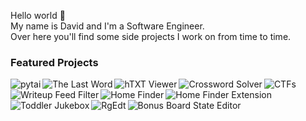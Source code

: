 
Hello world 👋  
My name is David and I'm a Software Engineer.  
Over here you'll find some side projects I work on from time to time.

### Featured Projects

<a href="https://www.github.com/Dvd848/pytai">
    <img src="images/pytai.svg" alt="pytai" align="left" />
</a>

<a href="https://www.github.com/Dvd848/the-last-word">
    <img src="images/the-last-word.svg" alt="The Last Word" align="left" />
</a>

<a href="https://www.github.com/Dvd848/hTXT-Viewer">
    <img src="images/hTXT-Viewer.svg" alt="hTXT Viewer" align="left" />
</a>

<a href="https://www.github.com/Dvd848/Crossword-Solver">
    <img src="images/Crossword-Solver.svg" alt="Crossword Solver" align="left" />
</a>

<a href="https://www.github.com/Dvd848/CTFs">
    <img src="images/CTFs.svg" alt="CTFs" align="left" />
</a>

<a href="https://www.github.com/Dvd848/filter-ctftime-writeups">
    <img src="images/filter-ctftime-writeups.svg" alt="Writeup Feed Filter" align="left" />
</a>

<a href="https://www.github.com/Dvd848/home_finder">
    <img src="images/home_finder.svg" alt="Home Finder" align="left" />
</a>

<a href="https://www.github.com/Dvd848/home_finder_ext">
    <img src="images/home_finder_ext.svg" alt="Home Finder Extension" align="left" />
</a>

<a href="https://www.github.com/Dvd848/macro_keyboard">
    <img src="images/macro_keyboard.svg" alt="Toddler Jukebox" align="left" />
</a>

<a href="https://www.github.com/Dvd848/RgEdt">
    <img src="images/RgEdt.svg" alt="RgEdt" align="left" />
</a>

<a href="https://www.github.com/Dvd848/bonus-board-state-editor">
    <img src="images/bonus-board-state-editor.svg" alt="Bonus Board State Editor" align="left" />
</a>

